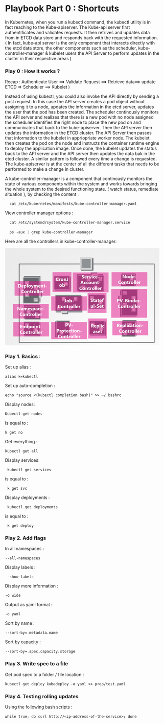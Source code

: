 # Playbook Part 0 : Shortcuts

In Kubernetes, when you run a kubectl command, the kubectl utility is in fact reaching to the Kube-apiserver. The Kube-api server first authentificates and validates requests. It then retrives and updates data from in ETCD data store and responds back with the requested information. ( In fact, kube-api server is the only component that interacts directly with the etcd data store, the other components such as the scheduler, kube-controller-manager & kubelet users the API Server to perform updates in the cluster in their respective areas )

### Play 0 : How it works ? 

Recap : Authenticate User ==> Validate Request ==> Retrieve data==> update ETCD => Scheduler ==> Kubelet )

Instead of using kubectl, you could also invoke the API directly by sending a post request. In this case the API server creates a pod object without assigning it to a node, updates the information in the etcd server, updates the user that the pod has been created. The scheduler continously monitors the API server and realizes that there is a new pod with no node assigned the scheduler identifies the right node to place the new pod on and communicates that back to the kube-apiserver. Then the API server then updates the information in the ETCD cluster. The API Server then passes that information to the kubelet in appriopriate worker node. The kubelet then creates the pod on the node and instructs the container runtime engine to deploy the application image. Once done, the kubelet updates the status back to the API server and the API server then updates the data bak in the etcd cluster. A similar pattern is followed every time a change is requested. The kube-apiserver is at the center of all the different tasks that needs to be performed to make a change in cluster. 

A kube-controller-manager is a component that continously monitors the state of various components within the system and works towards bringing the whole system to the desired functioning state.  ( watch status, remediate situation ), by checking the content : 

      cat /etc/kubernetes/manifests/kube-controller-manager.yaml

View controller manager options : 

      cat /etc/systemd/system/kube-controller-manager.service

      ps -aux | grep kube-controller-manager

Here are all the controllers in kube-controller-manager:

<img src="screenshots/Controllers.PNG" alt="controllers" width="800px"/>

### Play 1. Basics :

Set up alias : 

    alias k=kubectl
    
Set up auto-completion : 

    echo "source <(kubectl completion bash)" >> ~/.bashrc


Display nodes:

    Kubectl get nodes
    
is equal to :
  
    k get no

Get everything : 

    kubectl get all 

Display services:

     kubectl get services
     
is equal to :

     k get svc
     
Display deployments :

     kubectl get deployments 
     
is equal to :

     k get deploy



### Play 2. Add flags
In all namespaces : 

    --all-namespaces  

Display labels :

    --show-labels  
    
Display more information :

    -o wide
   
Output as yaml format :

    -o yaml


Sort by name : 

    --sort-by=.metadata.name

Sort by capacity :

    --sort-by=.spec.capacity.storage  
   
   

### Play 3. Write spec to a file 

Get pod spec to a folder / file location : 

    kubectl get deploy kubedeploy -o yaml >> prep/test.yaml



### Play 4. Testing rolling updates

Using the following bash scripts : 

    while true; do curl http://<ip-address-of-the-service>; done
